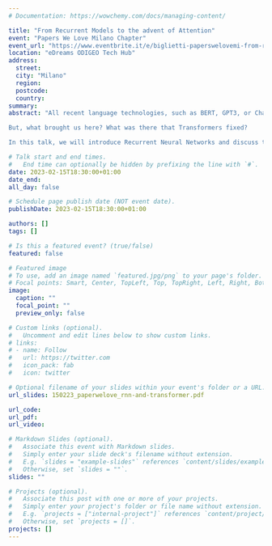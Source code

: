 ```yaml
---
# Documentation: https://wowchemy.com/docs/managing-content/

title: "From Recurrent Models to the advent of Attention"
event: "Papers We Love Milano Chapter"
event_url: "https://www.eventbrite.it/e/biglietti-paperswelovemi-from-recurrent-models-to-the-advent-of-attention-a-recap-504547263447?aff=twitter"
location: "eDreams ODIGEO Tech Hub"
address:
  street:
  city: "Milano"
  region:
  postcode:
  country:
summary:
abstract: "All recent language technologies, such as BERT, GPT3, or ChatGPT, rely on complex neural networks called Transformers.

But, what brought us here? What was there that Transformers fixed?

In this talk, we will introduce Recurrent Neural Networks and discuss their main applications to language modeling, such as machine translation, image captioning, or multi-model text generation. Next, we will go through RNNs' weaknesses and motivate what brought to the birth of the Attention mechanism, the core innovation behind Transformers. We will conclude with a brief introduction to the Transformer architecture."

# Talk start and end times.
#   End time can optionally be hidden by prefixing the line with `#`.
date: 2023-02-15T18:30:00+01:00
date_end: 
all_day: false

# Schedule page publish date (NOT event date).
publishDate: 2023-02-15T18:30:00+01:00

authors: []
tags: []

# Is this a featured event? (true/false)
featured: false

# Featured image
# To use, add an image named `featured.jpg/png` to your page's folder. 
# Focal points: Smart, Center, TopLeft, Top, TopRight, Left, Right, BottomLeft, Bottom, BottomRight.
image:
  caption: ""
  focal_point: ""
  preview_only: false

# Custom links (optional).
#   Uncomment and edit lines below to show custom links.
# links:
# - name: Follow
#   url: https://twitter.com
#   icon_pack: fab
#   icon: twitter

# Optional filename of your slides within your event's folder or a URL.
url_slides: 150223_paperwelove_rnn-and-transformer.pdf

url_code:
url_pdf:
url_video:

# Markdown Slides (optional).
#   Associate this event with Markdown slides.
#   Simply enter your slide deck's filename without extension.
#   E.g. `slides = "example-slides"` references `content/slides/example-slides.md`.
#   Otherwise, set `slides = ""`.
slides: ""

# Projects (optional).
#   Associate this post with one or more of your projects.
#   Simply enter your project's folder or file name without extension.
#   E.g. `projects = ["internal-project"]` references `content/project/deep-learning/index.md`.
#   Otherwise, set `projects = []`.
projects: []
---
```

